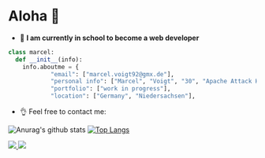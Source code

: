 # Aloha 🌊
- 👀 **I am currently in school to become a web developer**
```python
class marcel:
  def __init__(info):
    info.aboutme = {
            "email": ["marcel.voigt92@gmx.de"],
            "personal info": ["Marcel", "Voigt", "30", "Apache Attack Helicopter"],
            "portfolio": ["work in progress"],
            "location": ["Germany", "Niedersachsen"],
```

- 👌 Feel free to contact me: 



![Anurag's github stats](https://github-readme-stats.vercel.app/api?username=MarcelVoigt92&show_icons=true&theme=synthwave)
[![Top Langs](https://github-readme-stats.vercel.app/api/top-langs/?username=MarcelVoigt92&langs_count=3&show_icons=true&theme=synthwave)](https://youtu.be/dQw4w9WgXcQ)


<a href="https://github.com/MarcelVoigt92">
  <img src="https://img.shields.io/github/followers/MarcelVoigt92">
</a>
<a href="https://github.com/MarcelVoigt92">
  <img src="https://img.shields.io/github/stars/MarcelVoigt92">
</a>
<!--
<image src="">
<image src=""> -->
